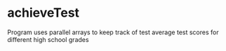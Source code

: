 # achieveTest
Program uses parallel arrays to keep track of test average test scores for different high school grades
